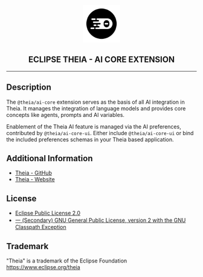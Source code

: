 <div align='center'>

<br />

<img src='https://raw.githubusercontent.com/eclipse-theia/theia/master/logo/theia.svg?sanitize=true' alt='theia-ext-logo' width='100px' />

<h2>ECLIPSE THEIA - AI CORE EXTENSION</h2>

<hr />

</div>

## Description

The `@theia/ai-core` extension serves as the basis of all AI integration in Theia.
It manages the integration of language models and provides core concepts like agents, prompts and AI variables.

Enablement of the Theia AI feature is managed via the AI preferences, contributed by `@theia/ai-core-ui`.
Either include `@theia/ai-core-ui` or bind the included preferences schemas in your Theia based application.

## Additional Information

- [Theia - GitHub](https://github.com/eclipse-theia/theia)
- [Theia - Website](https://theia-ide.org/)

## License

- [Eclipse Public License 2.0](http://www.eclipse.org/legal/epl-2.0/)
- [一 (Secondary) GNU General Public License, version 2 with the GNU Classpath Exception](https://projects.eclipse.org/license/secondary-gpl-2.0-cp)

## Trademark

"Theia" is a trademark of the Eclipse Foundation
<https://www.eclipse.org/theia>
